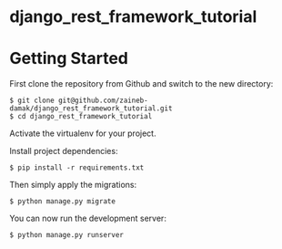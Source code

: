 # django_rest_framework_tutorial


# Getting Started

First clone the repository from Github and switch to the new directory:

    $ git clone git@github.com/zaineb-damak/django_rest_framework_tutorial.git
    $ cd django_rest_framework_tutorial
    
Activate the virtualenv for your project.
    
Install project dependencies:

    $ pip install -r requirements.txt
    
    
Then simply apply the migrations:

    $ python manage.py migrate
    

You can now run the development server:

    $ python manage.py runserver
